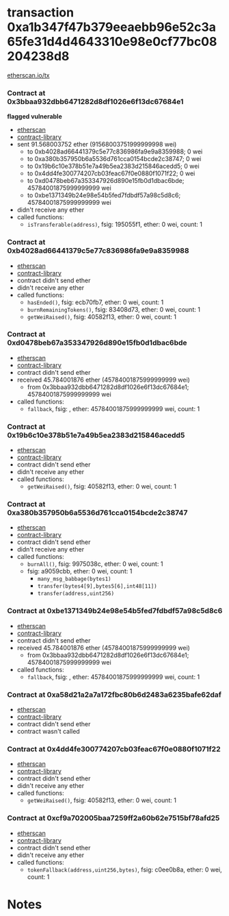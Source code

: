 # transaction 0xa1b347f47b379eeaebb96e52c3a65fe31d4d4643310e98e0cf77bc08204238d8

[etherscan.io/tx](https://etherscan.io/tx/0xa1b347f47b379eeaebb96e52c3a65fe31d4d4643310e98e0cf77bc08204238d8)


### Contract at 0x3bbaa932dbb6471282d8df1026e6f13dc67684e1

**flagged vulnerable**

* [etherscan](https://etherscan.io/address/0x3bbaa932dbb6471282d8df1026e6f13dc67684e1)
* [contract-library](https://contract-library.com/contracts/Ethereum/3bbaa932dbb6471282d8df1026e6f13dc67684e1)
* sent 91.568003752 ether (91568003751999999998 wei)
    * to 0xb4028ad66441379c5e77c836986fa9e9a8359988; 0 wei
    * to 0xa380b357950b6a5536d761cca0154bcde2c38747; 0 wei
    * to 0x19b6c10e378b51e7a49b5ea2383d215846acedd5; 0 wei
    * to 0x4dd4fe300774207cb03feac67f0e0880f1071f22; 0 wei
    * to 0xd0478beb67a353347926d890e15fb0d1dbac6bde; 45784001875999999999 wei
    * to 0xbe1371349b24e98e54b5fed7fdbdf57a98c5d8c6; 45784001875999999999 wei
* didn't receive any ether
* called functions:
    * `isTransferable(address)`, fsig: 195055f1, ether: 0 wei, count: 1


### Contract at 0xb4028ad66441379c5e77c836986fa9e9a8359988

* [etherscan](https://etherscan.io/address/0xb4028ad66441379c5e77c836986fa9e9a8359988)
* [contract-library](https://contract-library.com/contracts/Ethereum/b4028ad66441379c5e77c836986fa9e9a8359988)
* contract didn't send ether
* didn't receive any ether
* called functions:
    * `hasEnded()`, fsig: ecb70fb7, ether: 0 wei, count: 1
    * `burnRemainingTokens()`, fsig: 83408d73, ether: 0 wei, count: 1
    * `getWeiRaised()`, fsig: 40582f13, ether: 0 wei, count: 1


### Contract at 0xd0478beb67a353347926d890e15fb0d1dbac6bde

* [etherscan](https://etherscan.io/address/0xd0478beb67a353347926d890e15fb0d1dbac6bde)
* [contract-library](https://contract-library.com/contracts/Ethereum/d0478beb67a353347926d890e15fb0d1dbac6bde)
* contract didn't send ether
* received 45.784001876 ether (45784001875999999999 wei)
    * from 0x3bbaa932dbb6471282d8df1026e6f13dc67684e1; 45784001875999999999 wei
* called functions:
    * `fallback`, fsig: , ether: 45784001875999999999 wei, count: 1


### Contract at 0x19b6c10e378b51e7a49b5ea2383d215846acedd5

* [etherscan](https://etherscan.io/address/0x19b6c10e378b51e7a49b5ea2383d215846acedd5)
* [contract-library](https://contract-library.com/contracts/Ethereum/19b6c10e378b51e7a49b5ea2383d215846acedd5)
* contract didn't send ether
* didn't receive any ether
* called functions:
    * `getWeiRaised()`, fsig: 40582f13, ether: 0 wei, count: 1


### Contract at 0xa380b357950b6a5536d761cca0154bcde2c38747

* [etherscan](https://etherscan.io/address/0xa380b357950b6a5536d761cca0154bcde2c38747)
* [contract-library](https://contract-library.com/contracts/Ethereum/a380b357950b6a5536d761cca0154bcde2c38747)
* contract didn't send ether
* didn't receive any ether
* called functions:
    * `burnAll()`, fsig: 9975038c, ether: 0 wei, count: 1
    * fsig: a9059cbb, ether: 0 wei, count: 1
        * `many_msg_babbage(bytes1)`
        * `transfer(bytes4[9],bytes5[6],int48[11])`
        * `transfer(address,uint256)`


### Contract at 0xbe1371349b24e98e54b5fed7fdbdf57a98c5d8c6

* [etherscan](https://etherscan.io/address/0xbe1371349b24e98e54b5fed7fdbdf57a98c5d8c6)
* [contract-library](https://contract-library.com/contracts/Ethereum/be1371349b24e98e54b5fed7fdbdf57a98c5d8c6)
* contract didn't send ether
* received 45.784001876 ether (45784001875999999999 wei)
    * from 0x3bbaa932dbb6471282d8df1026e6f13dc67684e1; 45784001875999999999 wei
* called functions:
    * `fallback`, fsig: , ether: 45784001875999999999 wei, count: 1


### Contract at 0xa58d21a2a7a172fbc80b6d2483a6235bafe62daf

* [etherscan](https://etherscan.io/address/0xa58d21a2a7a172fbc80b6d2483a6235bafe62daf)
* [contract-library](https://contract-library.com/contracts/Ethereum/a58d21a2a7a172fbc80b6d2483a6235bafe62daf)
* contract didn't send ether
* contract wasn't called


### Contract at 0x4dd4fe300774207cb03feac67f0e0880f1071f22

* [etherscan](https://etherscan.io/address/0x4dd4fe300774207cb03feac67f0e0880f1071f22)
* [contract-library](https://contract-library.com/contracts/Ethereum/4dd4fe300774207cb03feac67f0e0880f1071f22)
* contract didn't send ether
* didn't receive any ether
* called functions:
    * `getWeiRaised()`, fsig: 40582f13, ether: 0 wei, count: 1


### Contract at 0xcf9a702005baa7259ff2a60b62e7515bf78afd25

* [etherscan](https://etherscan.io/address/0xcf9a702005baa7259ff2a60b62e7515bf78afd25)
* [contract-library](https://contract-library.com/contracts/Ethereum/cf9a702005baa7259ff2a60b62e7515bf78afd25)
* contract didn't send ether
* didn't receive any ether
* called functions:
    * `tokenFallback(address,uint256,bytes)`, fsig: c0ee0b8a, ether: 0 wei, count: 1

# Notes

